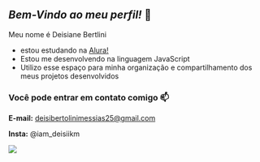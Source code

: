 ## _Bem-Vindo ao meu perfil!_ 💓

Meu nome é Deisiane Bertlini

- estou estudando na [Alura!](https://www.alura.com.br)
- Estou me desenvolvendo na linguagem JavaScript
- Utilizo esse espaço para minha organização e compartilhamento dos meus projetos desenvolvidos

### Você pode entrar em contato comigo 📫

**E-mail:** deisibertolinimessias25@gmail.com

**Insta:** @iam_deisiikm

![](https://media1.tenor.com/m/snhnCpAOidwAAAAd/stray-kids-skz.gif)
